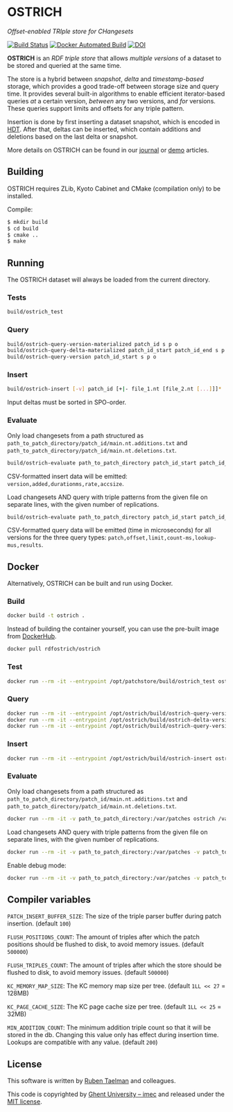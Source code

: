 # OSTRICH
_Offset-enabled TRIple store for CHangesets_

[![Build Status](https://travis-ci.org/rdfostrich/ostrich.svg?branch=master)](https://travis-ci.org/rdfostrich/ostrich)
[![Docker Automated Build](https://img.shields.io/docker/automated/rdfostrich/ostrich.svg)](https://hub.docker.com/r/rdfostrich/ostrich/)
[![DOI](https://zenodo.org/badge/97819866.svg)](https://zenodo.org/badge/latestdoi/97819866)

**OSTRICH** is an _RDF triple store_ that allows _multiple versions_ of a dataset to be stored and queried at the same time.

The store is a hybrid between _snapshot_, _delta_ and _timestamp-based_ storage,
which provides a good trade-off between storage size and query time.
It provides several built-in algorithms to enable efficient iterator-based queries _at_ a certain version, _between_ any two versions, and _for_ versions. These queries support limits and offsets for any triple pattern.

Insertion is done by first inserting a dataset snapshot, which is encoded in [HDT](rdfhdt.org).
After that, deltas can be inserted, which contain additions and deletions based on the last delta or snapshot.

More details on OSTRICH can be found in our [journal](https://rdfostrich.github.io/article-jws2018-ostrich/) or [demo](https://rdfostrich.github.io/article-demo/) articles.

## Building

OSTRICH requires ZLib, Kyoto Cabinet and CMake (compilation only) to be installed.

Compile:
```bash
$ mkdir build
$ cd build
$ cmake ..
$ make
```

## Running

The OSTRICH dataset will always be loaded from the current directory.

### Tests
```bash
build/ostrich_test
```

### Query
```bash
build/ostrich-query-version-materialized patch_id s p o
build/ostrich-query-delta-materialized patch_id_start patch_id_end s p o
build/ostrich-query-version patch_id_start s p o
```

### Insert
```bash
build/ostrich-insert [-v] patch_id [+|- file_1.nt [file_2.nt [...]]]*
```

Input deltas must be sorted in SPO-order.

### Evaluate
Only load changesets from a path structured as `path_to_patch_directory/patch_id/main.nt.additions.txt` and `path_to_patch_directory/patch_id/main.nt.deletions.txt`.
```bash
build/ostrich-evaluate path_to_patch_directory patch_id_start patch_id_end
```
CSV-formatted insert data will be emitted: `version,added,durationms,rate,accsize`.

Load changesets AND query with triple patterns from the given file on separate lines, with the given number of replications.
```bash
build/ostrich-evaluate path_to_patch_directory patch_id_start patch_id_end patch_to_queries/queries.txt s|p|o nr_replications
```
CSV-formatted query data will be emitted (time in microseconds) for all versions for the three query types: `patch,offset,limit,count-ms,lookup-mus,results`.

## Docker

Alternatively, OSTRICH can be built and run using Docker.

### Build
```bash
docker build -t ostrich .
```

Instead of building the container yourself, you can use the pre-built image from [DockerHub](https://hub.docker.com/r/rdfostrich/ostrich/).
```bash
docker pull rdfostrich/ostrich
```

### Test
```bash
docker run --rm -it --entrypoint /opt/patchstore/build/ostrich_test ostrich
```

### Query
```bash
docker run --rm -it --entrypoint /opt/ostrich/build/ostrich-query-version-materialized ostrich patch_id s p o
docker run --rm -it --entrypoint /opt/ostrich/build/ostrich-delta-version-materialized ostrich patch_id_start patch_id_end s p o
docker run --rm -it --entrypoint /opt/ostrich/build/ostrich-query-version ostrich s p o
```

### Insert
```bash
docker run --rm -it --entrypoint /opt/ostrich/build/ostrich-insert ostrich [-v] patch_id [+|- file_1.nt [file_2.nt [...]]]*
```

### Evaluate

Only load changesets from a path structured as `path_to_patch_directory/patch_id/main.nt.additions.txt` and `path_to_patch_directory/patch_id/main.nt.deletions.txt`.
```bash
docker run --rm -it -v path_to_patch_directory:/var/patches ostrich /var/patches patch_id_start patch_id_end
```

Load changesets AND query with triple patterns from the given file on separate lines, with the given number of replications.
```bash
docker run --rm -it -v path_to_patch_directory:/var/patches -v patch_to_queries:/var/queries ostrich /var/patches patch_id_start patch_id_end /var/queries/queries.txt s|p|o nr_replications
```

Enable debug mode:
```bash
docker run --rm -it -v path_to_patch_directory:/var/patches -v patch_to_queries:/var/queries -v path_to_crash_dir:/crash --privileged=true ostrich --debug /var/patches patch_id_start patch_id_end /var/queries/queries.txt s|p|o nr_replications
```

## Compiler variables
`PATCH_INSERT_BUFFER_SIZE`: The size of the triple parser buffer during patch insertion. (default `100`)

`FLUSH_POSITIONS_COUNT`: The amount of triples after which the patch positions should be flushed to disk, to avoid memory issues. (default `500000`)

`FLUSH_TRIPLES_COUNT`: The amount of triples after which the store should be flushed to disk, to avoid memory issues. (default `500000`)

`KC_MEMORY_MAP_SIZE`: The KC memory map size per tree. (default `1LL << 27` = 128MB)

`KC_PAGE_CACHE_SIZE`: The KC page cache size per tree. (default `1LL << 25` = 32MB)

`MIN_ADDITION_COUNT`: The minimum addition triple count so that it will be stored in the db. Changing this value only has effect during insertion time. Lookups are compatible with any value. (default `200`)

## License
This software is written by [Ruben Taelman](http://rubensworks.net/) and colleagues.

This code is copyrighted by [Ghent University – imec](http://idlab.ugent.be/)
and released under the [MIT license](http://opensource.org/licenses/MIT).
